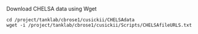 Download CHELSA data using Wget

```
cd /project/tanklab/cbrose1/cusickii/CHELSAdata
wget -i /project/tanklab/cbrose1/cusickii/Scripts/CHELSAfileURLS.txt
```